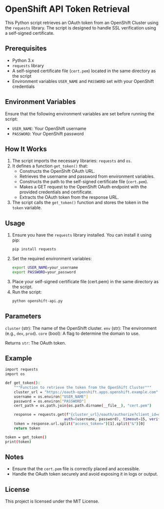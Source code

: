 # OpenShift API Token Retrieval

This Python script retrieves an OAuth token from an OpenShift Cluster using the `requests` library. The script is designed to handle SSL verification using a self-signed certificate.

## Prerequisites

- Python 3.x
- `requests` library
- A self-signed certificate file (`cert.pem`) located in the same directory as the script
- Environment variables `USER_NAME` and `PASSWORD` set with your OpenShift credentials

## Environment Variables

Ensure that the following environment variables are set before running the script:

- `USER_NAME`: Your OpenShift username
- `PASSWORD`: Your OpenShift password

## How It Works

1. The script imports the necessary libraries: `requests` and `os`.
2. It defines a function `get_token()` that:
   - Constructs the OpenShift OAuth URL.
   - Retrieves the username and password from environment variables.
   - Constructs the path to the self-signed certificate file (`cert.pem`).
   - Makes a GET request to the OpenShift OAuth endpoint with the provided credentials and certificate.
   - Extracts the OAuth token from the response URL.
3. The script calls the `get_token()` function and stores the token in the `token` variable.

## Usage

1. Ensure you have the `requests` library installed. You can install it using pip:
   ```sh
   pip install requests

2. Set the required environment variables:
    ```sh
    export USER_NAME=your_username
    export PASSWORD=your_password

3. Place your self-signed certificate file (cert.pem) in the same directory as the script.
4. Run the script:
    ```sh
    python openshift-api.py

## Parameters

`cluster` (str): The name of the OpenShift cluster.
`env` (str): The environment (e.g., `dev`, `prod`).
`core` (bool): A flag to determine the domain to use.

Returns
`str`: The OAuth token.

## Example
```sh
import requests
import os

def get_token():
    """Function to retrieve the token from the OpenShift Cluster"""
    cluster_url = "https://oauth-openshift.apps.openshift.example.com"
    username = os.environ["USER_NAME"]
    password = os.environ["PASSWORD"]
    cert_path = os.path.join(os.path.dirname(__file__), "cert.pem")

    response = requests.get(f"{cluster_url}/oauth/authorize?client_id=openshift-challenging-client&response_type=token",
                           auth=(username, password), timeout=15, verify=cert_path, allow_redirects=True)
    token = response.url.split("access_token=")[1].split("&")[0]
    return token

token = get_token()
print(token)
```
## Notes
*   Ensure that the `cert.pem` file is correctly placed and accessible.
*   Handle the OAuth token securely and avoid exposing it in logs or output.

## License
This project is licensed under the MIT License.
